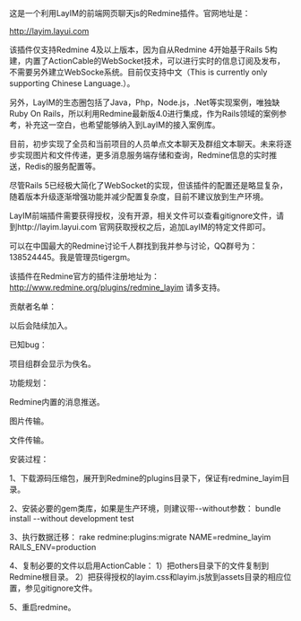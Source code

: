 这是一个利用LayIM的前端网页聊天js的Redmine插件。官网地址是：

http://layim.layui.com

该插件仅支持Redmine 4及以上版本，因为自从Redmine 4开始基于Rails 5构建，内置了ActionCable的WebSocket技术，可以进行实时的信息订阅及发布，不需要另外建立WebSocke系统。目前仅支持中文（This is currently only supporting Chinese Language.）。

另外，LayIM的生态圈包括了Java，Php，Node.js，.Net等实现案例，唯独缺Ruby On Rails，所以利用Redmine最新版4.0进行集成，作为Rails领域的案例参考，补充这一空白，也希望能够纳入到LayIM的接入案例库。

目前，初步实现了全员和当前项目的人员单点文本聊天及群组文本聊天。未来将逐步实现图片和文件传递，更多消息服务端存储和查询，Redmine信息的实时推送，Redis的服务配置等。

尽管Rails 5已经极大简化了WebSocket的实现，但该插件的配置还是略显复杂，随着版本升级逐渐增强功能并减少配置复杂度，目前不建议放到生产环境。

LayIM前端插件需要获得授权，没有开源，相关文件可以查看gitignore文件，请到http://layim.layui.com
官网获取授权之后，追加LayIM的特定文件即可。

可以在中国最大的Redmine讨论千人群找到我并参与讨论，QQ群号为：138524445。我是管理员tigergm。

该插件在Redmine官方的插件注册地址为：http://www.redmine.org/plugins/redmine_layim
请多支持。

贡献者名单：

以后会陆续加入。

已知bug：

项目组群会显示为佚名。

功能规划：

Redmine内置的消息推送。

图片传输。

文件传输。

安装过程：

1、下载源码压缩包，展开到Redmine的plugins目录下，保证有redmine_layim目录。

2、安装必要的gem类库，如果是生产环境，则建议带--without参数：
bundle install --without development test

3、执行数据迁移：
rake redmine:plugins:migrate NAME=redmine_layim RAILS_ENV=production

4、复制必要的文件以启用ActionCable：
1）把others目录下的文件复制到Redmine根目录。
2）把获得授权的layim.css和layim.js放到assets目录的相应位置，参见gitignore文件。

5、重启redmine。
